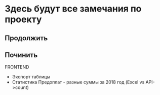 Здесь будут все замечания по проекту
=

Продолжить
- 

Починить
-
FRONTEND
- Экспорт таблицы 
- Статистика Предоплат - разные суммы за 2018 год (Excel vs API->count)


